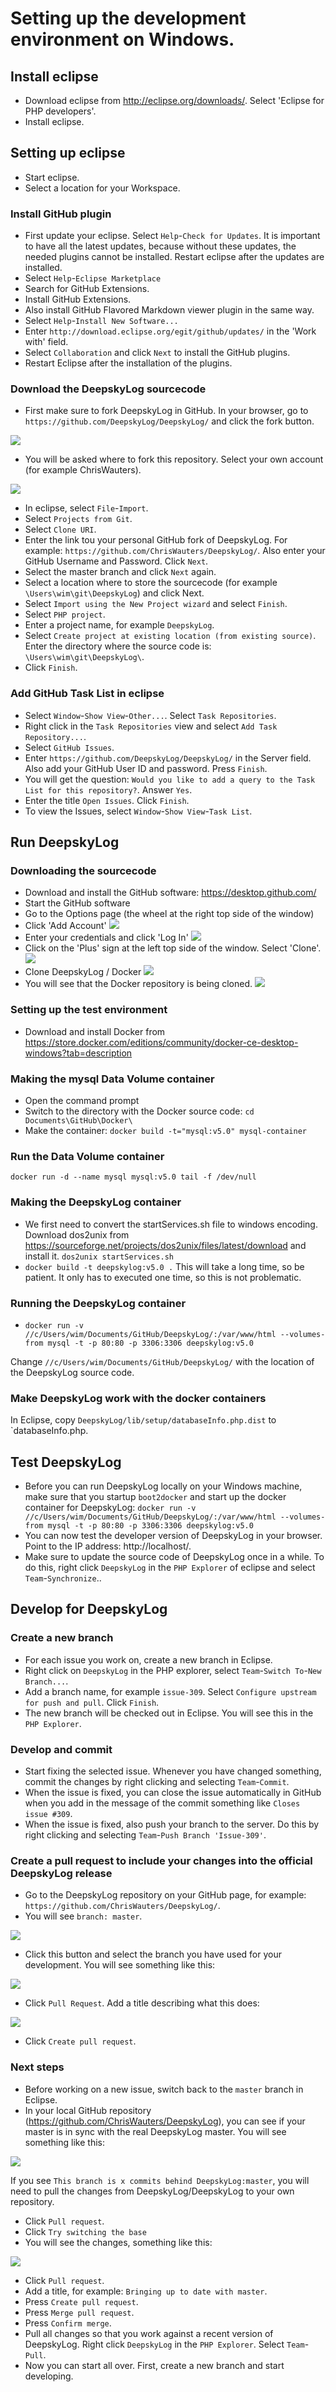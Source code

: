 # Setting up the development environment on Windows.

## Install eclipse

+ Download eclipse from [](http:/eclipse.org/downloads/) http://eclipse.org/downloads/. Select 'Eclipse for PHP developers'.
+ Install eclipse.

## Setting up eclipse

+ Start eclipse.
+ Select a location for your Workspace.

### Install GitHub plugin
+ First update your eclipse. Select `Help`-`Check for Updates`. It is important to have all the latest updates, because without these updates, the needed plugins cannot be installed. Restart eclipse after the updates are installed.
+ Select `Help`-`Eclipse Marketplace`
+ Search for GitHub Extensions.
+ Install GitHub Extensions.
+ Also install GitHub Flavored Markdown viewer plugin in the same way.
+ Select `Help`-`Install New Software...`
+ Enter `http://download.eclipse.org/egit/github/updates/` in the 'Work with' field.
+ Select `Collaboration` and click `Next` to install the GitHub plugins.
+ Restart Eclipse after the installation of the plugins.

### Download the DeepskyLog sourcecode
+ First make sure to fork DeepskyLog in GitHub. In your browser, go to `https://github.com/DeepskyLog/DeepskyLog/` and click the fork button.

![](fork1.png)

+ You will be asked where to fork this repository. Select your own account (for example ChrisWauters).

![](fork2.png)

+ In eclipse, select `File`-`Import`.
+ Select `Projects from Git`.
+ Select `Clone URI`.
+ Enter the link tou your personal GitHub fork of DeepskyLog. For example: `https://github.com/ChrisWauters/DeepskyLog/`. Also enter your GitHub Username and Password. Click `Next`.
+ Select the master branch and click `Next` again.
+ Select a location where to store the sourcecode (for example `\Users\wim\git\DeepskyLog`) and click Next.
+ Select `Import using the New Project wizard` and select `Finish`.
+ Select `PHP project`.
+ Enter a project name, for example `DeepskyLog`.
+ Select `Create project at existing location (from existing source)`. Enter the directory where the source code is: `\Users\wim\git\DeepskyLog\`.
+ Click `Finish`.


### Add GitHub Task List in eclipse
+ Select `Window`-`Show View`-`Other...`. Select `Task Repositories`.
+ Right click in the `Task Repositories` view and select `Add Task Repository...`.
+ Select `GitHub Issues`.
+ Enter `https://github.com/DeepskyLog/DeepskyLog/` in the Server field. Also add your GitHub User ID and password. Press `Finish`.
+ You will get the question: `Would you like to add a query to the Task List for this repository?`. Answer `Yes`.
+ Enter the title `Open Issues`. Click `Finish`.
+ To view the Issues, select `Window`-`Show View`-`Task List`.

## Run DeepskyLog

### Downloading the sourcecode

+ Download and install the GitHub software: https://desktop.github.com/
+ Start the GitHub software
+ Go to the Options page (the wheel at the right top side of the window)
+ Click 'Add Account'
![](Github1.png)
+ Enter your credentials and click 'Log In'
![](GitHub2.png)
+ Click on the 'Plus' sign at the left top side of the window. Select 'Clone'.
![](GitHub3.png)
+ Clone DeepskyLog / Docker
![](GitHub7.png)
+ You will see that the Docker repository is being cloned.
![](GitHub8.png)

### Setting up the test environment

+ Download and install Docker from https://store.docker.com/editions/community/docker-ce-desktop-windows?tab=description

### Making the mysql Data Volume container
+ Open the command prompt
+ Switch to the directory with the Docker source code:
`cd Documents\GitHub\Docker\`
+ Make the container:
`docker build -t="mysql:v5.0" mysql-container`

### Run the Data Volume container
`docker run -d --name mysql mysql:v5.0 tail -f /dev/null`

### Making the DeepskyLog container
+ We first need to convert the startServices.sh file to windows encoding. Download dos2unix from https://sourceforge.net/projects/dos2unix/files/latest/download and install it.
`dos2unix startServices.sh`
+ `docker build -t deepskylog:v5.0 .`
This will take a long time, so be patient. It only has to executed one time, so this is not problematic.

### Running the DeepskyLog container
+ `docker run -v //c/Users/wim/Documents/GitHub/DeepskyLog/:/var/www/html --volumes-from mysql -t -p 80:80 -p 3306:3306 deepskylog:v5.0`

Change `//c/Users/wim/Documents/GitHub/DeepskyLog/` with the location of the DeepskyLog source code.

### Make DeepskyLog work with the docker containers
In Eclipse, copy `DeepskyLog/lib/setup/databaseInfo.php.dist` to `databaseInfo.php.

## Test DeepskyLog

+ Before you can run DeepskyLog locally on your Windows machine, make sure that you startup `boot2docker` and start up the docker container for DeepskyLog:
`docker run -v //c/Users/wim/Documents/GitHub/DeepskyLog/:/var/www/html --volumes-from mysql -t -p 80:80 -p 3306:3306 deepskylog:v5.0`
+ You can now test the developer version of DeepskyLog in your browser. Point to the IP address: http://localhost/.
+ Make sure to update the source code of DeepskyLog once in a while. To do this, right click `DeepskyLog` in the `PHP Explorer` of eclipse and select `Team`-`Synchronize`..

## Develop for DeepskyLog

### Create a new branch

+ For each issue you work on, create a new branch in Eclipse.
+ Right click on `DeepskyLog` in the PHP explorer, select `Team`-`Switch To`-`New Branch...`.
+ Add a branch name, for example `issue-309`. Select `Configure upstream for push and pull`. Click `Finish`.
+ The new branch will be checked out in Eclipse. You will see this in the `PHP Explorer`.

### Develop and commit

+ Start fixing the selected issue. Whenever you have changed something, commit the changes by right clicking and selecting `Team`-`Commit`.
+ When the issue is fixed, you can close the issue automatically in GitHub when you add in the message of the commit something like `Closes issue #309`.
+ When the issue is fixed, also push your branch to the server. Do this by right clicking  and selecting `Team`-`Push Branch 'Issue-309'`.

### Create a pull request to include your changes into the official DeepskyLog release

+ Go to the DeepskyLog repository on your GitHub page, for example: `https://github.com/ChrisWauters/DeepskyLog/`.
+ You will see `branch: master`.

![](pullrequest1.png)

+ Click this button and select the branch you have used for your development. You will see something like this:

![](pullrequest2.png)

+ Click `Pull Request`. Add a title describing what this does:

![](pullrequest3.png)

+ Click `Create pull request`.

### Next steps

+ Before working on a new issue, switch back to the `master` branch in Eclipse.
+ In your local GitHub repository (https://github.com/ChrisWauters/DeepskyLog), you can see if your master is in sync with the real DeepskyLog master. You will see something like this:

![](pullrequest4.png)

If you see `This branch is x commits behind DeepskyLog:master`, you will need to pull the changes from DeepskyLog/DeepskyLog to your own repository.
+ Click `Pull request`.
+ Click `Try switching the base`
+ You will see the changes, something like this:

![](pullrequest5.png)

+ Click `Pull request`.
+ Add a title, for example: `Bringing up to date with master`.
+ Press `Create pull request`.
+ Press `Merge pull request`.
+ Press `Confirm merge`.
+ Pull all changes so that you work against a recent version of DeepskyLog. Right click `DeepskyLog` in the `PHP Explorer`. Select `Team`-`Pull`.
+ Now you can start all over. First, create a new branch and start developing.
